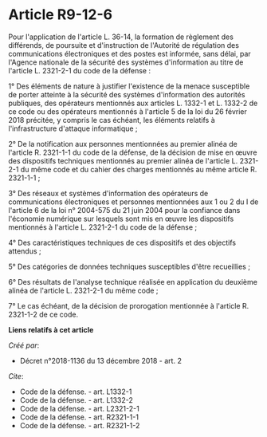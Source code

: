 # Article R9-12-6

Pour l'application de l'article L. 36-14, la formation de règlement des différends, de poursuite et d'instruction de
l'Autorité de régulation des communications électroniques et des postes est informée, sans délai, par l'Agence nationale de
la sécurité des systèmes d'information au titre de l'article L. 2321-2-1 du code de la défense : 

1° Des éléments de nature à justifier l'existence de la menace susceptible de porter atteinte à la sécurité des systèmes
d'information des autorités publiques, des opérateurs mentionnés aux articles L. 1332-1 et L. 1332-2 de ce code ou des
opérateurs mentionnés à l'article 5 de la loi du 26 février 2018 précitée, y compris le cas échéant, les éléments relatifs à
l'infrastructure d'attaque informatique ; 

2° De la notification aux personnes mentionnées au premier alinéa de l'article R. 2321-1-1 du code de la défense, de la
décision de mise en œuvre des dispositifs techniques mentionnés au premier alinéa de l'article L. 2321-2-1 du même code et du
cahier des charges mentionnés au même article R. 2321-1-1 ; 

3° Des réseaux et systèmes d'information des opérateurs de communications électroniques et personnes mentionnées aux 1 ou 2
du I de l'article 6 de la loi n° 2004-575 du 21 juin 2004 pour la confiance dans l'économie numérique sur lesquels sont mis
en œuvre les dispositifs mentionnés à l'article L. 2321-2-1 du code de la défense ; 

4° Des caractéristiques techniques de ces dispositifs et des objectifs attendus ; 

5° Des catégories de données techniques susceptibles d'être recueillies ; 

6° Des résultats de l'analyse technique réalisée en application du deuxième alinéa de l'article L. 2321-2-1 du même code ; 

7° Le cas échéant, de la décision de prorogation mentionnée à l'article R. 2321-1-2 de ce code.

**Liens relatifs à cet article**

_Créé par_:

  - Décret n°2018-1136 du 13 décembre 2018 - art. 2

_Cite_:

  - Code de la défense. - art. L1332-1
  - Code de la défense. - art. L1332-2
  - Code de la défense. - art. L2321-2-1
  - Code de la défense. - art. R2321-1-1
  - Code de la défense. - art. R2321-1-2
